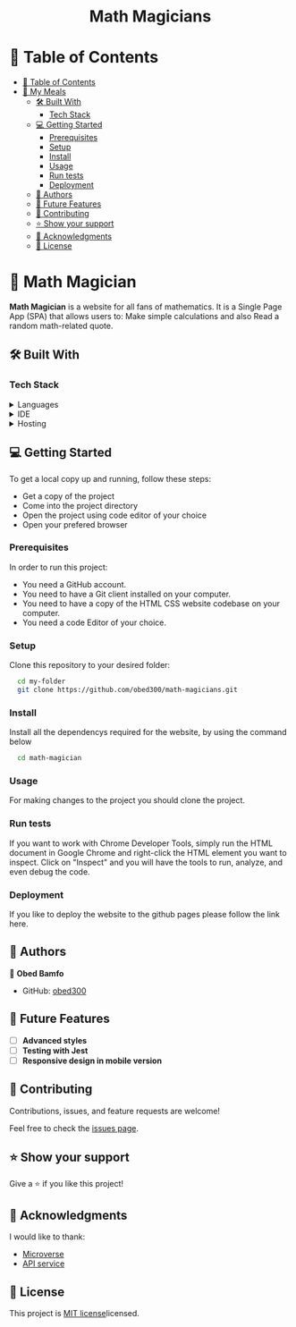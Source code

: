 <div align="center">
  <h1><b>Math Magicians</b></h1>
</div>

<!-- TABLE OF CONTENTS -->

# 📗 Table of Contents

- [📗 Table of Contents](#-table-of-contents)
- [📖 My Meals ](#-my-meals-)
  - [🛠 Built With ](#-built-with-)
    - [Tech Stack ](#tech-stack-)
  - [💻 Getting Started ](#-getting-started-)
    - [Prerequisites](#prerequisites)
    - [Setup](#setup)
    - [Install](#install)
    - [Usage](#usage)
    - [Run tests](#run-tests)
    - [Deployment](#deployment)
  - [👥 Authors ](#-authors-)
  - [🔭 Future Features ](#-future-features-)
  - [🤝 Contributing ](#-contributing-)
  - [⭐️ Show your support ](#️-show-your-support-)
  - [🙏 Acknowledgments ](#-acknowledgments-)
  - [📝 License ](#-license-)

<!-- PROJECT DESCRIPTION -->

# 📖 Math Magician <a name="about-project"></a>

**Math Magician** is a website for all fans of mathematics. It is a Single Page App (SPA) that allows users to:
Make simple calculations and also Read a random math-related quote.

## 🛠 Built With <a name="built-with"></a>

### Tech Stack <a name="tech-stack"></a>

<details>
  <summary>Languages</summary>
  <ul>
    <li><a href="https://html.spec.whatwg.org/">react</a></li>
  </ul>
</details>

<details>
  <summary>IDE</summary>
  <ul>
    <li><a href="https://code.visualstudio.com/">Visual Studio Code</a></li>
  </ul>
</details>

<details>
<summary>Hosting</summary>
  <ul>
    <li><a href="https://github.com/">GitHub</a></li>
  </ul>
</details>


<!-- GETTING STARTED -->

## 💻 Getting Started <a name="getting-started"></a>

To get a local copy up and running, follow these steps:
- Get a copy of the project
- Come into the project directory
- Open the project using code editor of your choice
- Open your prefered browser

### Prerequisites

In order to run this project:
- You need a GitHub account.
- You need to have a Git client installed on your computer.
- You need to have a copy of the HTML CSS website codebase on your computer.
- You need a code Editor of your choice.

### Setup

Clone this repository to your desired folder:

```sh
  cd my-folder
  git clone https://github.com/obed300/math-magicians.git
```

### Install

Install all the dependencys required for the website, by using the command below

```sh
  cd math-magician
```

### Usage

For making changes to the project you should clone the project.

### Run tests

If you want to work with Chrome Developer Tools, simply run the HTML document in Google Chrome and right-click the HTML element you want to inspect. Click on "Inspect" and you will have the tools to run, analyze, and even debug the code.

### Deployment

If you like to deploy the website to the github pages please follow the link here.

<!-- AUTHORS -->

## 👥 Authors <a name="authors"></a>

👤 **Obed Bamfo**
- GitHub: [obed300](https://github.com/obed300)


<!-- FUTURE FEATURES -->

## 🔭 Future Features <a name="future-features"></a>

- [ ] **Advanced styles**
- [ ] **Testing with Jest**
- [ ] **Responsive design in mobile version**

<!-- CONTRIBUTING -->

## 🤝 Contributing <a name="contributing"></a>

Contributions, issues, and feature requests are welcome!

Feel free to check the [issues page](../../issues/).

<!-- SUPPORT -->

## ⭐️ Show your support <a name="support"></a>

Give a ⭐️ if you like this project!

<!-- ACKNOWLEDGEMENTS -->

## 🙏 Acknowledgments <a name="acknowledgements"></a>

I would like to thank:
- [Microverse](www.microverse.com)
- [API service](https://www.themealdb.com/api.php)

<!-- LICENSE -->

## 📝 License <a name="license"></a>

This project is [MIT license](https://choosealicense.com/licenses/mit/)licensed.
